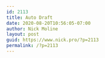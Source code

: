 ```yaml
---
id: 2113
title: Auto Draft
date: 2020-08-20T10:56:05-07:00
author: Nick Moline
layout: post
guid: https://www.nick.pro/?p=2113
permalink: /?p=2113
---
```

